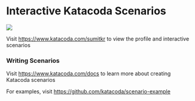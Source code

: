 # Interactive Katacoda Scenarios

[![](http://shields.katacoda.com/katacoda/sumitkr/count.svg)](https://www.katacoda.com/sumitkr "Get your profile on Katacoda.com")

Visit https://www.katacoda.com/sumitkr to view the profile and interactive scenarios

### Writing Scenarios
Visit https://www.katacoda.com/docs to learn more about creating Katacoda scenarios

For examples, visit https://github.com/katacoda/scenario-example
